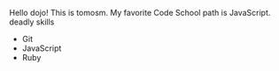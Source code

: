 Hello dojo!
This is tomosm.
My favorite Code School path is JavaScript.
deadly skills
* Git
* JavaScript
* Ruby
